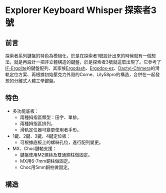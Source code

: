 # Explorer Keyboard Whisper 探索者3號




## 前言

探索者系列鍵盤的特色為模組化，於是在探索者1號設計出來的時候就有一個想法，就是再設計一把非立體構造的鍵盤，於是探索者3號就這麼出現了。它參考了[IF-Ergolite](https://keyclicks.info/if-ergolite/)的鍵盤配列、其家族[Ergodash](https://github.com/omkbd/ErgoDash)、[Ergodox-ez](https://ergodox-ez.com/)、[Dactyl-Chimera](https://github.com/WolfIcefang/dactyl-chimera-keyboard)的滑軌定位方案、再根據初始壓克力外殼的Corne、Lily58pro的構造，合併在一起發想的分離式人體工學鍵盤。

## 特色

- 多功能底板：
  - 兩種拇指區類型：田字、單排。
  - 兩種拇指區排列。
  - 滑軌定位器可變更使用者手形。
- 1鍵、2鍵、3鍵、4鍵定位板：
  - 可根據底板上的螺絲孔位，進行配列變更。
- MX、Choc鍵軸支援：
  - 鍵盤使用M2螺絲及雙通銅柱做固定。
  - MX用6-7mm銅柱做固定。
  - Choc用5mm銅柱做固定。

## 構造



